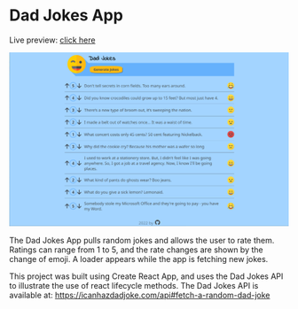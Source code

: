 # Dad Jokes App

Live preview: [click here](https://bgtti.github.io/dad-jokes/)

![Preview of app](/src/Images/DadJokes_Preview.png)

The Dad Jokes App pulls random jokes and allows the user to rate them.
Ratings can range from 1 to 5, and the rate changes are shown by the change of emoji.
A loader appears while the app is fetching new jokes.

This project was built using Create React App, and uses the Dad Jokes API to illustrate the use of react lifecycle methods.
The Dad Jokes API is available at: https://icanhazdadjoke.com/api#fetch-a-random-dad-joke
